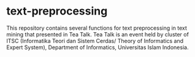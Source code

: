 # text-preprocessing
This repository contains several functions for text preprocessing in text mining that presented in Tea Talk. 
Tea Talk is an event held by cluster of ITSC (Informatika Teori dan Sistem Cerdas/ Theory of Informatics and Expert System),
Department of Informatics, Universitas Islam Indonesia. 
